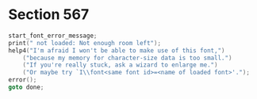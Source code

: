# Section 567

```c << Apologize for not loading the font, |goto done| >>=
start_font_error_message;
print(" not loaded: Not enough room left");
help4("I'm afraid I won't be able to make use of this font,")
    ("because my memory for character-size data is too small.")
    ("If you're really stuck, ask a wizard to enlarge me.")
    ("Or maybe try `I\\font<same font id>=<name of loaded font>'.");
error();
goto done;
```

